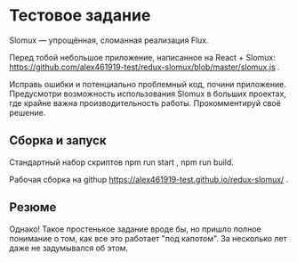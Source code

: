 # Тестовое задание

Slomux — упрощённая, сломанная реализация Flux.

Перед тобой небольшое приложение, написанное на React + Slomux: https://github.com/alex461919-test/redux-slomux/blob/master/slomux.js .

Исправь ошибки и потенциально проблемный код, почини приложение. Предусмотри возможность использования Slomux в больших проектах, где крайне важна производительность работы. Прокомментируй своё решение.

## Сборка и запуск

Стандартный набор скриптов npm run start , npm run build.

Рабочая сборка на githup https://alex461919-test.github.io/redux-slomux/ .

## Резюме

Однако! Такое простенькое задание вроде бы, но пришло полное понимание о том, как все это работает "под капотом". За несколько лет даже не задумывался об этом.
